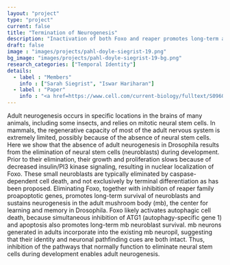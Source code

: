 ```yaml
---
layout: "project"
type: "project"
current: false
title: "Termination of Neurogenesis"
description: "Inactivation of both Foxo and reaper promotes long-term adult neurogenesis in Drosophila"
draft: false
image : "images/projects/pahl-doyle-siegrist-19.png"
bg_image: "images/projects/pahl-doyle-siegrist-19-bg.png"
research_categories: ["Temporal Identity"]
details:
  - label : "Members"
    info : ["Sarah Siegrist", "Iswar Hariharan"]
  - label : "Paper"
    info : "<a href=https://www.cell.com/current-biology/fulltext/S0960-9822(10)00156-9>Current Biology, Volume 20, Issue 7, 25 March 2010, Pages 643-648</a>"
---
```


Adult neurogenesis occurs in specific locations in the brains of many animals, including some insects, and relies on mitotic neural stem cells. In mammals, the regenerative capacity of most of the adult nervous system is extremely limited, possibly because of the absence of neural stem cells. Here we show that the absence of adult neurogenesis in Drosophila results from the elimination of neural stem cells (neuroblasts) during development. Prior to their elimination, their growth and proliferation slows because of decreased insulin/PI3 kinase signaling, resulting in nuclear localization of Foxo. These small neuroblasts are typically eliminated by caspase-dependent cell death, and not exclusively by terminal differentiation as has been proposed. Eliminating Foxo, together with inhibition of reaper family proapoptotic genes, promotes long-term survival of neuroblasts and sustains neurogenesis in the adult mushroom body (mb), the center for learning and memory in Drosophila. Foxo likely activates autophagic cell death, because simultaneous inhibition of ATG1 (autophagy-specific gene 1) and apoptosis also promotes long-term mb neuroblast survival. mb neurons generated in adults incorporate into the existing mb neuropil, suggesting that their identity and neuronal pathfinding cues are both intact. Thus, inhibition of the pathways that normally function to eliminate neural stem cells during development enables adult neurogenesis.

